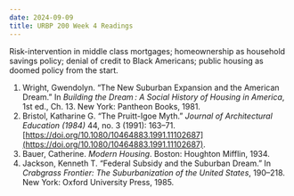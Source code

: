 ```yaml
---
date: 2024-09-09
title: URBP 200 Week 4 Readings
---
```

Risk-intervention in middle class mortgages; homeownership as household savings policy; denial of credit to Black Americans; public housing as doomed policy from the start.

1. Wright, Gwendolyn. “The New Suburban Expansion and the American Dream.” In _Building the Dream : A Social History of Housing in America_, 1st ed., Ch. 13. New York: Pantheon Books, 1981.
2. Bristol, Katharine G. “The Pruitt-Igoe Myth.” _Journal of Architectural Education (1984)_ 44, no. 3 (1991): 163–71. [https://doi.org/10.1080/10464883.1991.11102687](https://doi.org/10.1080/10464883.1991.11102687).
3. Bauer, Catherine. _Modern Housing_. Boston: Houghton Mifflin, 1934.
4. Jackson, Kenneth T. “Federal Subsidy and the Suburban Dream.” In _Crabgrass Frontier: The Suburbanization of the United States_, 190–218. New York: Oxford University Press, 1985.


